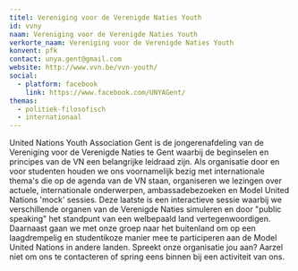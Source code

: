 ```yaml
---
titel: Vereniging voor de Verenigde Naties Youth
id: vvny
naam: Vereniging voor de Verenigde Naties Youth
verkorte_naam: Vereniging voor de Verenigde Naties Youth
konvent: pfk
contact: unya.gent@gmail.com
website: http://www.vvn.be/vvn-youth/
social:
  - platform: facebook
    link: https://www.facebook.com/UNYAGent/
themas:
  - politiek-filosofisch
  - internationaal
---
```


United Nations Youth Association Gent is de jongerenafdeling van de Vereniging voor de Verenigde Naties te Gent waarbij de beginselen en principes van de VN een belangrijke leidraad zijn.
Als organisatie door en voor studenten houden we ons voornamelijk bezig met internationale thema's die op de agenda van de VN staan, organiseren we lezingen over actuele, internationale onderwerpen, ambassadebezoeken en Model United Nations 'mock' sessies.
Deze laatste is een interactieve sessie waarbij we verschillende organen van de Verenigde Naties simuleren en door "public speaking" het standpunt van een welbepaald land vertegenwoordigen.
Daarnaast gaan we met onze groep naar het buitenland om op een laagdrempelig en studentikoze manier mee te participeren aan de Model United Nations in andere landen.
Spreekt onze organisatie jou aan? Aarzel niet om ons te contacteren of spring eens binnen bij een activiteit van ons.
